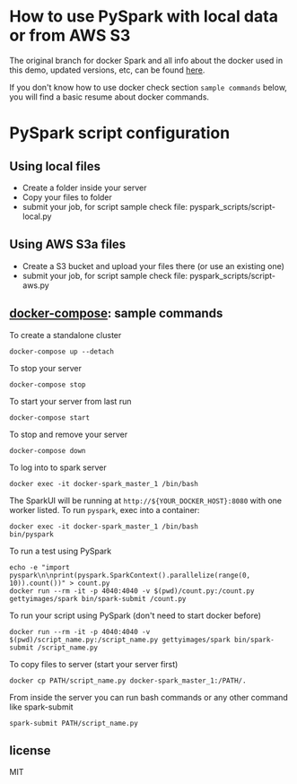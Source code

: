# How to use PySpark with local data or from AWS S3


The original branch for docker Spark and all info about the docker used in this demo, updated versions, etc, can be found [here](https://github.com/gettyimages/docker-spark).


If you don't know how to use docker check section `sample commands` below, you will find a basic resume about docker commands.

    
# PySpark script configuration

## Using local files
- Create a folder inside your server
- Copy your files to folder
- submit your job, for script sample check file: pyspark_scripts/script-local.py


## Using AWS S3a files
- Create a S3 bucket and upload your files there (or use an existing one)
- submit your job, for script sample check file: pyspark_scripts/script-aws.py



## [docker-compose](http://docs.docker.com/compose): sample commands

To create a standalone cluster

    docker-compose up --detach


To stop your server

    docker-compose stop


To start your server from last run

    docker-compose start


To stop and remove your server

    docker-compose down


To log into to spark server

    docker exec -it docker-spark_master_1 /bin/bash


The SparkUI will be running at `http://${YOUR_DOCKER_HOST}:8080` with one worker listed. To run `pyspark`, exec into a container:

    docker exec -it docker-spark_master_1 /bin/bash
    bin/pyspark


To run a test using PySpark

    echo -e "import pyspark\n\nprint(pyspark.SparkContext().parallelize(range(0, 10)).count())" > count.py
    docker run --rm -it -p 4040:4040 -v $(pwd)/count.py:/count.py gettyimages/spark bin/spark-submit /count.py


To run your script using PySpark (don't need to start docker before)

    docker run --rm -it -p 4040:4040 -v $(pwd)/script_name.py:/script_name.py gettyimages/spark bin/spark-submit /script_name.py
    

To copy files to server (start your server first)

    docker cp PATH/script_name.py docker-spark_master_1:/PATH/.
    

From inside the server you can run bash commands or any other command like spark-submit

    spark-submit PATH/script_name.py



## license

MIT
